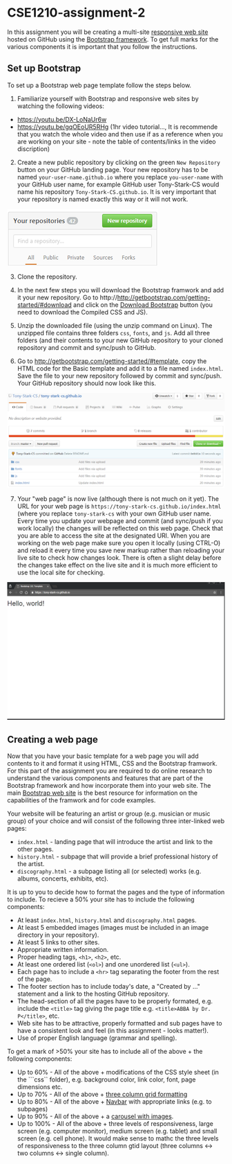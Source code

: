 # CSE1210-assignment-2
In this assignment you will be creating a multi-site [responsive web site](https://en.wikipedia.org/wiki/Responsive_web_design) hosted on GitHub using the [Bootstrap framework](http://getbootstrap.com/). To get full marks for the various components it is important that you follow the instructions. 

## Set up Bootstrap
To set up a Bootstrap web page template follow the steps below.

1. Familiarize yourself with Bootstrap and responsive web sites by watching the following videos:
 * https://youtu.be/DX-LoNaUr6w
 * https://youtu.be/gqOEoUR5RHg (1hr video tutorial..., It is recommende that you watch the whole video and then use if as a reference when you are working on your site - note the table of contents/links in the video discription)

2. Create a new public repository by clicking on the green ```New Repository``` button on your GitHub landing page. Your new repository has to be named ```your-user-name.github.io``` where you replace ```you-user-name``` with your GitHub user name, for example GitHub user Tony-Stark-CS would name his repository ```Tony-Stark-CS.github.io```. It is very important that your repository is named exactly this way or it will not work. 

![](Untitled.png)

3. Clone the repository. 

4. In the next few steps you will download the Bootstrap framwork and add it your new repository. Go to http://http://getbootstrap.com/getting-started/#download and click on the [Download Bootstrap](https://getbootstrap.com/docs/4.0/getting-started/download/) button (you need to download the Compiled CSS and JS).

5. Unzip the downloaded file (using the unzip command on Linux). The unzipped file contains three folders ```css```, ```fonts```, and ```js```. Add all three folders (and their contents to your new GitHub repository to your cloned repository and commit and sync/push to GitHub.

6. Go to http://getbootstrap.com/getting-started/#template, copy the HTML code for the Basic template and add it to a file named ```index.html```. Save the file to your new repository followed by commit and sync/push. Your GitHub repository should now look like this.

![](image-github.png)

7. Your "web page" is now live (although there is not much on it yet). The URL for your web page is ```https://tony-stark-cs.github.io/index.html``` (where you replace ```tony-stark-cs``` with your own GitHub user name. Every time you update your webpage and commit (and sync/push if you work locally) the changes will be reflected on this web page. Check that you are able to access the site at the designated URl. When you are working on the web page make sure you open it locally (using CTRL-O) and reload it every time you save new markup rather than reloading your live site to check how changes look. There is often a slight delay before the changes take effect on the live site and it is much more efficient to use the local site for checking.

![](screenshot.png)

## Creating a web page
Now that you have your basic template for a web page you will add contents to it and format it using HTML, CSS and the Bootstrap framwork. For this part of the assignment you are required to do online research to understand the various components and features that are part of the Bootstrap framework and how incorporate them into your web site. The main [Bootstrap web site](http://getbootstrap.com/) is the best resource for information on the capabilities of the framwork and for code examples. 

Your website will be featuring an artist or group (e.g. musician or music group) of your choice and will consist of the following three inter-linked web pages:
* ```index.html``` - landing page that will introduce the artist and link to the other pages.
* ```history.html``` - subpage that will provide a brief professional history of the artist.
* ```discography.html``` - a subpage listing all (or selected) works (e.g. albums, concerts, exhibits, etc).
 
It is up to you to decide how to format the pages and the type of information to include. To recieve a 50% your site has to include the following components:
* At least ```index.html```, ```history.html``` and ```discography.html``` pages.
* At least 5 embedded images (images must be included in an image directory in your repository).
* At least 5 links to other sites.
* Appropriate written information.
* Proper heading tags, ```<h1>```, ```<h2>```, etc.
* At least one ordered list (```<ol>```) and one unordered list (```<ul>```).
* Each page has to include a ```<hr>``` tag separating the footer from the rest of the page.
* The footer section has to include today's date, a "Created by ..." statement and a link to the hosting GitHub repository.
* The head-section of all the pages have to be properly formated, e.g. include the ```<title>``` tag giving the page title e.g. ```<title>ABBA by Dr. P</title>```, etc.
* Web site has to be attractive, properly formatted and sub pages have to have a consistent look and feel (in this assignment - looks matter!).
* Use of proper English language (grammar and spelling).
 
To get a mark of >50% your site has to include all of the above + the following components:
* Up to 60% - All of the above + modifications of the CSS style sheet (in the ```css`` folder), e.g. background color, link color, font, page dimensions etc.
* Up to 70% - All of the above + [three column grid formatting](http://getbootstrap.com/css/#grid)
* Up to 80% - All of the above + [Navbar](http://getbootstrap.com/components/#navbar) with appropriate links (e.g. to subpages)
* Up to 90% - All of the above + a [carousel with images](http://getbootstrap.com/javascript/#carousel).
* Up to 100% - All of the above + three levels of responsiveness, large screen (e.g. computer monitor), medium screen (e.g. tablet) and small screen (e.g. cell phone). It would make sense to mathc the three levels of responsiveness to the three column gtid layout (three columns <-> two columns <-> single column). 
